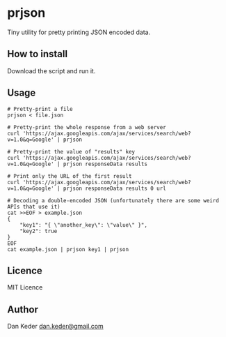 prjson
======

Tiny utility for pretty printing JSON encoded data. 


How to install
--------------

Download the script and run it.


Usage
-----

	# Pretty-print a file
    prjson < file.json
    
	# Pretty-print the whole response from a web server
	curl 'https://ajax.googleapis.com/ajax/services/search/web?v=1.0&q=Google' | prjson
    
	# Pretty-print the value of "results" key
	curl 'https://ajax.googleapis.com/ajax/services/search/web?v=1.0&q=Google' | prjson responseData results
    
	# Print only the URL of the first result
	curl 'https://ajax.googleapis.com/ajax/services/search/web?v=1.0&q=Google' | prjson responseData results 0 url
    
	# Decoding a double-encoded JSON (unfortunately there are some weird APIs that use it)
	cat >>EOF > example.json
    {
        "key1": "{ \"another_key\": \"value\" }",
        "key2": true
    }
	EOF
	cat example.json | prjson key1 | prjson


Licence
-------

MIT Licence

Author
------

Dan Keder <dan.keder@gmail.com>
